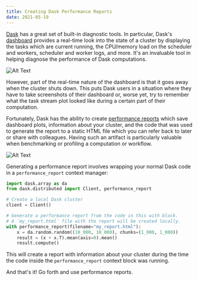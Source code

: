 ```yaml
---
title: Creating Dask Performance Reports
date: 2021-05-19
---
```


[Dask](https://dask.org/) has a great set of built-in diagnostic tools. In particular,
Dask's [dashboard](https://distributed.dask.org/en/latest/diagnosing-performance.html)
provides a real-time look into the state of a cluster by displaying the tasks which
are current running, the CPU/memory load on the scheduler and workers,
scheduler and worker logs, and more. It's an invaluable tool in helping diagnose the
performance of Dask computations.

![Alt Text](/images/live-dashboard.gif)

However, part of the real-time nature of the dashboard is that it goes away when
the cluster shuts down. This puts Dask users in a situation where they have to take
screenshots of their dashboard or, worse yet, try to remember what the task stream plot
looked like during a certain part of their computation.

Fortunately, Dask has the ability to create
[performance reports](https://distributed.dask.org/en/latest/diagnosing-performance.html#performance-reports)
which save dashboard plots, information about your cluster, and the code that was used to
generate the report to a static HTML file which you can refer back to later or share with
colleagues. Having such an artifact is particularly valuable when benchmarking or profiling
a computation or workflow.

![Alt Text](/images/live-performance-report.gif)

Generating a performance report involves wrapping your normal Dask code in a
`performance_report` context manager:

```python
import dask.array as da
from dask.distributed import Client, performance_report

# Create a local Dask cluster
client = Client()

# Generate a performance report from the code in this with block.
# A `my_report.html` file with the report will be created locally.
with performance_report(filename="my_report.html"):
    x = da.random.random((10_000, 10_000), chunks=(1_000, 1_000))
    result = (x + x.T).mean(axis=0).mean()
    result.compute()
```

This will create a report with information about your cluster during the time the code
inside the `performance_report` context block was running.

And that's it! Go forth and use performance reports.

